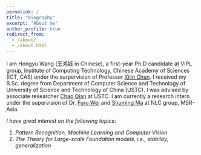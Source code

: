 ```yaml
---
permalink: /
title: "Biography"
excerpt: "About me"
author_profile: true
redirect_from: 
  - /about/
  - /about.html
---
```


I am Hongyu Wang (王鸿钰 in Chinese), a first-year Ph.D candidate at VIPL group, Institute of Computing Technology, Chinese Academy of Sciences (ICT, CAS) under the surpervision of Professor [Xilin Chen](http://vipl.ict.ac.cn/people/_xlchen/). I received my B.Sc. degree from Department of Computer Science and Technology of University of Science and Technology of China (USTC). I was advised by associate researcher [Chao Qian](http://www.lamda.nju.edu.cn/qianc/) at USTC. I am currently a research intern under the supervision of Dr. [Furu Wei](http://gitnlp.org/) and [Shuming Ma](https://shumingma.com/) at NLC group, MSR-Asia.

*I have great interest on the following topics*: 
1. *Pattern Recognition, Machine Learning and Computer Vision*
2. *The Theory for Large-scale Foundation models, i.e., stability, generalization*
